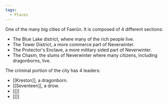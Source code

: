 ```yaml
---
tags:
  - Places
---
```

One of the many big cities of Faerûn. It is composed of 4 different sections:

- The Blue Lake district, where many of the rich people live.
- The Tower District, a more commerce part of Neverwinter.
- The Protector's Enclave, a more military sided part of Neverwinter.
- The Chasm, the slums of Neverwinter where many citizens, including dragonborns, live.

The criminal portion of the city has 4 leaders:
- [[Kreston]], a dragonborn.
- [[Seventeen]], a drow.
- [[]]
- [[]]